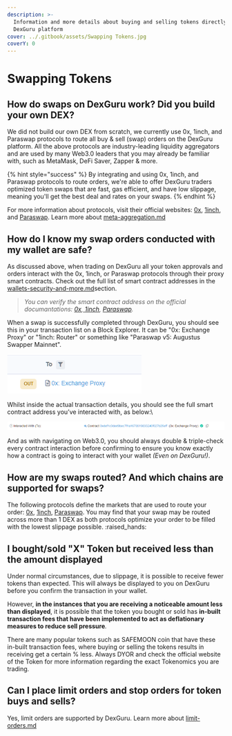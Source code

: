 ```yaml
---
description: >-
  Information and more details about buying and selling tokens directly on the
  DexGuru platform
cover: ../.gitbook/assets/Swapping Tokens.jpg
coverY: 0
---
```


# Swapping Tokens

## **How do swaps on DexGuru work? Did you build your own DEX?**

We did not build our own DEX from scratch, we currently use 0x, 1inch, and Paraswap protocols to route all buy & sell (swap) orders on the DexGuru platform. All the above protocols are industry-leading liquidity aggregators and are used by many Web3.0 leaders that you may already be familiar with, such as MetaMask, DeFi Saver, Zapper & more.

{% hint style="success" %}
By integrating and using 0x, 1inch, and Paraswap protocols to route orders, we're able to offer DexGuru traders optimized token swaps that are fast, gas efficient, and have low slippage, meaning you'll get the best deal and rates on your swaps.
{% endhint %}

For more information about protocols, visit their official websites: [0x](https://www.0x.org/), [1inch](https://1inch.io/), and [Paraswap](https://www.paraswap.io/). Learn more about [meta-aggregation.md](../general/features/trading-tools/meta-aggregation.md "mention")

## **How do I know my swap orders conducted with my wallet are safe?**

As discussed above, when trading on DexGuru all your token approvals and orders interact with the 0x, 1inch, or Paraswap protocols through their proxy smart contracts. Check out the full list of smart contract addresses in the [wallets-security-and-more.md](wallets-security-and-more.md "mention")section.&#x20;

> _You can verify the smart contract address on the official documantations:_ [_0x_](https://docs.0x.org/introduction/0x-cheat-sheet)_,_[ _1inch_](https://docs.1inch.io/)_,_ [_Paraswap_](https://developers.paraswap.network/smart-contracts)_._&#x20;

When a swap is successfully completed through DexGuru, you should see this in your transaction list on a Block Explorer. It can be "0x: Exchange Proxy" or "1inch: Router" or something like "Paraswap v5: Augustus Swapper Mainnet".&#x20;

![Transaction List on EtherScan](<../.gitbook/assets/image (29) (1).png>)

Whilst inside the actual transaction details, you should see the full smart contract address you’ve interacted with, as below:\


![Transaction Details on EtherScan](<../.gitbook/assets/image (25) (1) (1).png>)

And as with navigating on Web3.0, you should always double & triple-check every contract interaction before confirming to ensure you know exactly how a contract is going to interact with your wallet _(Even on DexGuru!)_.

## **How are my swaps routed? And which chains are supported for swaps?**&#x20;

The following protocols define the markets that are used to route your order:  [0x](https://www.0x.org/), [1inch](https://1inch.io/), [Paraswap](https://www.paraswap.io/). You may find that your swap may be routed across more than 1 DEX as both protocols optimize your order to be filled with the lowest slippage possible. :raised\_hands:

## I **bought/sold** "X" Token but received less than the amount displayed

Under normal circumstances, due to slippage, it is possible to receive fewer tokens than expected. This will always be displayed to you on DexGuru before you confirm the transaction in your wallet.

However, **in the instances that you are receiving a noticeable amount less than displayed**, it is possible that the token you bought or sold has **in-built transaction fees that have been implemented to act as deflationary measures to reduce sell pressure**_._

There are many popular tokens such as SAFEMOON coin that have these in-built transaction fees, where buying or selling the tokens results in receiving get a certain % less. Always DYOR and check the official website of the Token for more information regarding the exact Tokenomics you are trading.

## **Can I place limit orders and stop orders for token buys and sells?**

Yes, limit orders are supported by DexGuru. Learn more about [limit-orders.md](../general/features/limit-orders.md "mention")
